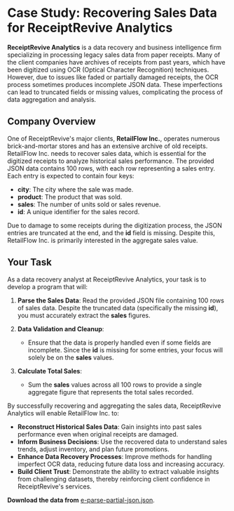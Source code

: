 # Case Study: Recovering Sales Data for ReceiptRevive Analytics

**ReceiptRevive Analytics** is a data recovery and business intelligence firm specializing in processing legacy sales data from paper receipts. Many of the client companies have archives of receipts from past years, which have been digitized using OCR (Optical Character Recognition) techniques. However, due to issues like faded or partially damaged receipts, the OCR process sometimes produces incomplete JSON data. These imperfections can lead to truncated fields or missing values, complicating the process of data aggregation and analysis.

## Company Overview

One of ReceiptRevive's major clients, **RetailFlow Inc.**, operates numerous brick-and-mortar stores and has an extensive archive of old receipts. RetailFlow Inc. needs to recover sales data, which is essential for the digitized receipts to analyze historical sales performance. The provided JSON data contains 100 rows, with each row representing a sales entry. Each entry is expected to contain four keys:

- **city**: The city where the sale was made.
- **product**: The product that was sold.
- **sales**: The number of units sold or sales revenue.
- **id**: A unique identifier for the sales record.

Due to damage to some receipts during the digitization process, the JSON entries are truncated at the end, and the **id** field is missing. Despite this, RetailFlow Inc. is primarily interested in the aggregate sales value.

## Your Task

As a data recovery analyst at ReceiptRevive Analytics, your task is to develop a program that will:

1. **Parse the Sales Data**: Read the provided JSON file containing 100 rows of sales data. Despite the truncated data (specifically the missing **id**), you must accurately extract the **sales** figures.

2. **Data Validation and Cleanup**: 
   - Ensure that the data is properly handled even if some fields are incomplete. Since the **id** is missing for some entries, your focus will solely be on the **sales** values.

3. **Calculate Total Sales**: 
   - Sum the **sales** values across all 100 rows to provide a single aggregate figure that represents the total sales recorded.

By successfully recovering and aggregating the sales data, ReceiptRevive Analytics will enable RetailFlow Inc. to:

- **Reconstruct Historical Sales Data**: Gain insights into past sales performance even when original receipts are damaged.
- **Inform Business Decisions**: Use the recovered data to understand sales trends, adjust inventory, and plan future promotions.
- **Enhance Data Recovery Processes**: Improve methods for handling imperfect OCR data, reducing future data loss and increasing accuracy.
- **Build Client Trust**: Demonstrate the ability to extract valuable insights from challenging datasets, thereby reinforcing client confidence in ReceiptRevive's services.

**Download the data from** [e-parse-partial-json.json](e-parse-partial-json.json).